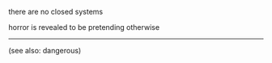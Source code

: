 there are no closed systems

horror is revealed to be pretending otherwise

---

(see also: dangerous)
